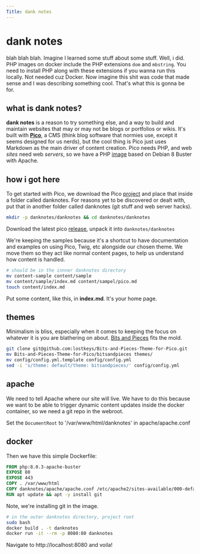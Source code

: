 ```yaml
---
Title: dank notes
---
```


# dank notes

blah blah blah. Imagine I learned some stuff about some stuff. Well, i did. PHP images on docker include the PHP extensions `dom` and `mbstring`. You need to install PHP along with these extensions if you wanna run this locally. Not needed cuz Docker. Now imagine this shit was code that made sense and I was describing something cool. That's what this is gonna be for.

## what is dank notes?

**dank notes** is a reason to try something else, and a way to build and maintain websites that may or may not be blogs or portfolios or wikis. It's built with [**Pico**](http://picocms.org/), a CMS (think blog software that normies use, except it seems designed for us nerds), but the cool thing is Pico just uses Markdown as the main driver of content creation. Pico needs PHP, and web _sites_ need web _servers_, so we have a PHP [image](https://github.com/docker-library/php/blob/64811791f0682262478d73514819908fcfe73d7f/8.0/buster/apache/Dockerfile) based on Debian 8 Buster with Apache.

## how i got here

To get started with Pico, we download the Pico [project](https://github.com/picocms/Pico) and place that inside a folder called danknotes. For reasons yet to be discovered or dealt with, put that in another folder called danknotes (git stuff and web server hacks).

```bash
mkdir -p danknotes/danknotes && cd danknotes/danknotes
```

Download the latest pico [release](https://github.com/picocms/Pico/releases/tag/v2.1.4), unpack it into `danknotes/danknotes`

We're keeping the samples because it's a shortcut to have documentation and examples on using Pico, Twig, etc alongside our chosen theme. We move them so they act like normal content pages, to help us understand how content is handled.

```bash
# should be in the innner danknotes directory
mv content-sample content/sample
mv content/sample/index.md content/sampel/pico.md
touch content/index.md
```

Put some content, like this, in **index.md**. It's your home page.

## themes

Minimalism is bliss, especially when it comes to keeping the focus on whatever it is you are blathering on about. [Bits and Pieces](https://github.com/lostkeys/Bits-and-Pieces-Theme-for-Pico) fits the mold.

```bash
git clone git@github.com:lostkeys/Bits-and-Pieces-Theme-for-Pico.git
mv Bits-and-Pieces-Theme-for-Pico/bitsandpieces themes/
mv config/config.yml.template config/config.yml
sed -i 's/theme: default/theme: bitsandpieces/' config/config.yml
```

## apache

We need to tell Apache where our site will live. We have to do this because we want to be able to trigger dynamic content updates inside the docker container, so we need a git repo in the webroot.

Set the `DocumentRoot` to '/var/www/html/danknotes' in apache/apache.conf

## docker

Then we have this simple Dockerfile:

```Dockerfile
FROM php:8.0.3-apache-buster
EXPOSE 80
EXPOSE 443
COPY . /var/www/html
COPY danknotes/apache/apache.conf /etc/apache2/sites-available/000-default.conf
RUN apt update && apt -y install git
```

Note, we're installing git in the image.

```bash
# in the outer danknotes directory, project root
sudo bash
docker build . -t danknotes
docker run -it --rm -p 8080:80 danknotes
```

Navigate to http://localhost:8080 and voila!
